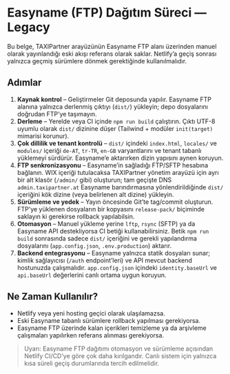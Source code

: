 # Easyname (FTP) Dağıtım Süreci — Legacy

Bu belge, TAXIPartner arayüzünün Easyname FTP alanı üzerinden manuel olarak yayınlandığı eski akışı referans olarak saklar. Netlify’a geçiş sonrası yalnızca geçmiş sürümlere dönmek gerektiğinde kullanılmalıdır.

## Adımlar
1. **Kaynak kontrol** – Geliştirmeler Git deposunda yapılır. Easyname FTP alanına yalnızca derlenmiş çıktıyı (`dist/`) yükleyin; depo dosyalarını doğrudan FTP’ye taşımayın.
2. **Derleme** – Yerelde veya CI içinde `npm run build` çalıştırın. Çıktı UTF-8 uyumlu olarak `dist/` dizinine düşer (Tailwind + modüler `init(target)` mimarisi korunur).
3. **Çok dillilik ve tenant kontrolü** – `dist/` içindeki `index.html`, `locales/` ve `modules/` içeriği `de-AT`, `tr-TR`, `en-GB` varyantlarını ve tenant tabanlı yüklemeyi sürdürür. Easyname’e aktarırken dizin yapısını aynen koruyun.
4. **FTP senkronizasyonu** – Easyname’in sağladığı FTP/SFTP hesabına bağlanın. WIX içeriği tutulacaksa TAXIPartner yönetim arayüzü için ayrı bir alt klasör (`/admin/` gibi) oluşturun; tam geçişte DNS `admin.taxipartner.at` Easyname barındırmasına yönlendirildiğinde `dist/` içeriğini kök dizine (veya belirlenen alt dizine) yükleyin.
5. **Sürümleme ve yedek** – Yayın öncesinde Git’te tag/commit oluşturun. FTP’ye yüklenen dosyaların bir kopyasını `release-pack/` biçiminde saklayın ki gerekirse rollback yapılabilsin.
6. **Otomasyon** – Manuel yükleme yerine `lftp`, `rsync` (SFTP) ya da Easyname API destekliyorsa CI betiği kullanabilirsiniz. Betik `npm run build` sonrasında sadece `dist/` içeriğini ve gerekli yapılandırma dosyalarını (`app.config.json`, `.env.production`) aktarır.
7. **Backend entegrasyonu** – Easyname yalnızca statik dosyaları sunar; kimlik sağlayıcısı (`/auth` endpoint’leri) ve API mevcut backend hostunuzda çalışmalıdır. `app.config.json` içindeki `identity.baseUrl` ve `api.baseUrl` değerlerini canlı ortama uygun koruyun.

## Ne Zaman Kullanılır?
- Netlify veya yeni hosting geçici olarak ulaşılamazsa.
- Eski Easyname tabanlı sürümlere rollback yapılması gerekiyorsa.
- Easyname FTP üzerinde kalan içerikleri temizleme ya da arşivleme çalışmaları yapılırken referans alınması gerekiyorsa.

> Uyarı: Easyname FTP dağıtımı otomasyon ve sürümleme açısından Netlify CI/CD’ye göre çok daha kırılgandır. Canlı sistem için yalnızca kısa süreli geçiş durumlarında tercih edilmelidir.
